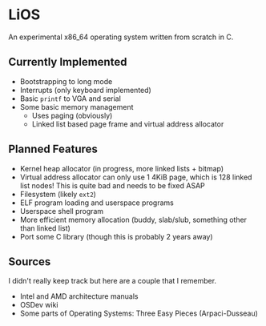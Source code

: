 # LiOS

An experimental x86_64 operating system written from scratch in C.

## Currently Implemented
 * Bootstrapping to long mode
 * Interrupts (only keyboard implemented)
 * Basic `printf` to VGA and serial
 * Some basic memory management
   * Uses paging (obviously)
   * Linked list based page frame and virtual address allocator

## Planned Features
 * Kernel heap allocator (in progress, more linked lists + bitmap)
 * Virtual address allocator can only use 1 4KiB page, which is 128 linked list nodes! This is quite bad and needs to be fixed ASAP
 * Filesystem (likely `ext2`)
 * ELF program loading and userspace programs
 * Userspace shell program
 * More efficient memory allocation (buddy, slab/slub, something other than linked list)
 * Port some C library (though this is probably 2 years away)

## Sources
I didn't really keep track but here are a couple that I remember.
 * Intel and AMD architecture manuals
 * OSDev wiki
 * Some parts of Operating Systems: Three Easy Pieces (Arpaci-Dusseau)

